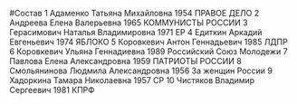 #Состав
1 Адаменко Татьяна Михайловна 1954 ПРАВОЕ ДЕЛО
2 Андреева Елена Валерьевна 1965 КОММУНИСТЫ РОССИИ
3 Герасимович Наталья Владимировна 1971 ЕР
4 Едиткин Аркадий Евгеньевич 1974 ЯБЛОКО
5 Коровкевич Антон Геннадьевич 1985 ЛДПР
6 Коровкевич Ульяна Геннадиевна 1989 Российский Союз Молодежи
7 Павлова Елена Александровна 1959 ПАТРИОТЫ РОССИИ
8 Смольянинова Людмила Александровна 1956 За женщин России
9 Хадоркина Тамара Николаевна 1957 СР
10 Чистяков Владимир Сергеевич 1981 КПРФ
